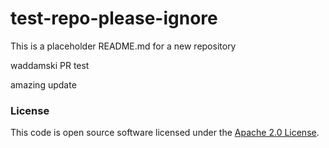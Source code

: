 
# test-repo-please-ignore

This is a placeholder README.md for a new repository

waddamski PR test

amazing update

### License

This code is open source software licensed under the [Apache 2.0 License]("http://www.apache.org/licenses/LICENSE-2.0.html").
